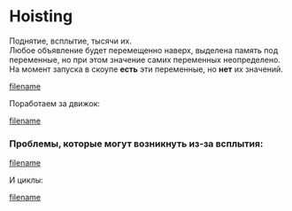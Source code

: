 # Hoisting

Поднятие, всплытие, тысячи их.  
Любое объявление будет перемещенно наверх, выделена память под переменные, но при этом значение самих переменных неопределено. На момент запуска в скоупе **есть** эти переменные, но **нет** их значений.

[filename](hoisting.js ':include :type=code :fragment=hoisting')

Поработаем за движок:

[filename](hoisting.js ':include :type=code :fragment=hoistingInt')

### Проблемы, которые могут возникнуть из-за всплытия:

[filename](hoisting.js ':include :type=code :fragment=varProblem')

И циклы: 

[filename](hoisting.js ':include :type=code :fragment=loops')
